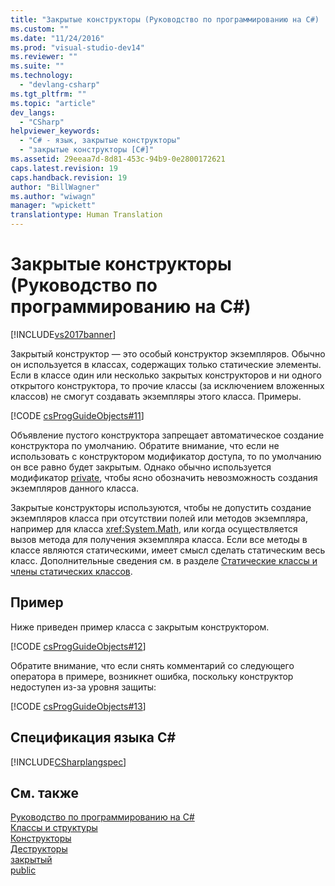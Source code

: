 ```yaml
---
title: "Закрытые конструкторы (Руководство по программированию на C#) | Microsoft Docs"
ms.custom: ""
ms.date: "11/24/2016"
ms.prod: "visual-studio-dev14"
ms.reviewer: ""
ms.suite: ""
ms.technology: 
  - "devlang-csharp"
ms.tgt_pltfrm: ""
ms.topic: "article"
dev_langs: 
  - "CSharp"
helpviewer_keywords: 
  - "C# - язык, закрытые конструкторы"
  - "закрытые конструкторы [C#]"
ms.assetid: 29eeaa7d-8d81-453c-94b9-0e2800172621
caps.latest.revision: 19
caps.handback.revision: 19
author: "BillWagner"
ms.author: "wiwagn"
manager: "wpickett"
translationtype: Human Translation
---
```

# Закрытые конструкторы (Руководство по программированию на C#)
[!INCLUDE[vs2017banner](../../../csharp/includes/vs2017banner.md)]

Закрытый конструктор — это особый конструктор экземпляров.  Обычно он используется в классах, содержащих только статические элементы.  Если в классе один или несколько закрытых конструкторов и ни одного открытого конструктора, то прочие классы \(за исключением вложенных классов\) не смогут создавать экземпляры этого класса.  Примеры.  
  
 [!CODE [csProgGuideObjects#11](../CodeSnippet/VS_Snippets_VBCSharp/csProgGuideObjects#11)]  
  
 Объявление пустого конструктора запрещает автоматическое создание конструктора по умолчанию.  Обратите внимание, что если не использовать с конструктором модификатор доступа, то по умолчанию он все равно будет закрытым.  Однако обычно используется модификатор [private](../../../csharp/language-reference/keywords/private.md), чтобы ясно обозначить невозможность создания экземпляров данного класса.  
  
 Закрытые конструкторы используются, чтобы не допустить создание экземпляров класса при отсутствии полей или методов экземпляра, например для класса <xref:System.Math>, или когда осуществляется вызов метода для получения экземпляра класса.  Если все методы в классе являются статическими, имеет смысл сделать статическим весь класс.  Дополнительные сведения см. в разделе [Статические классы и члены статических классов](../../../csharp/programming-guide/classes-and-structs/static-classes-and-static-class-members.md).  
  
## Пример  
 Ниже приведен пример класса с закрытым конструктором.  
  
 [!CODE [csProgGuideObjects#12](../CodeSnippet/VS_Snippets_VBCSharp/csProgGuideObjects#12)]  
  
 Обратите внимание, что если снять комментарий со следующего оператора в примере, возникнет ошибка, поскольку конструктор недоступен из\-за уровня защиты:  
  
 [!CODE [csProgGuideObjects#13](../CodeSnippet/VS_Snippets_VBCSharp/csProgGuideObjects#13)]  
  
## Спецификация языка C\#  
 [!INCLUDE[CSharplangspec](../../../csharp/language-reference/keywords/includes/csharplangspec_md.md)]  
  
## См. также  
 [Руководство по программированию на C\#](../../../csharp/programming-guide/index.md)   
 [Классы и структуры](../../../csharp/programming-guide/classes-and-structs/index.md)   
 [Конструкторы](../../../csharp/programming-guide/classes-and-structs/constructors.md)   
 [Деструкторы](../../../csharp/programming-guide/classes-and-structs/destructors.md)   
 [закрытый](../../../csharp/language-reference/keywords/private.md)   
 [public](../../../csharp/language-reference/keywords/public.md)